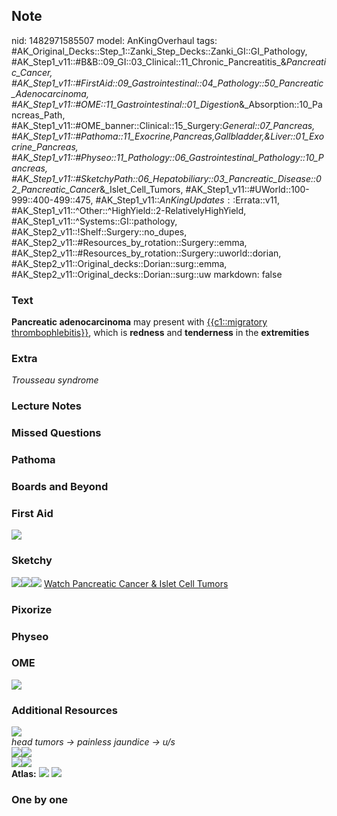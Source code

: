 ## Note
nid: 1482971585507
model: AnKingOverhaul
tags: #AK_Original_Decks::Step_1::Zanki_Step_Decks::Zanki_GI::GI_Pathology, #AK_Step1_v11::#B&B::09_GI::03_Clinical::11_Chronic_Pancreatitis_&_Pancreatic_Cancer, #AK_Step1_v11::#FirstAid::09_Gastrointestinal::04_Pathology::50_Pancreatic_Adenocarcinoma, #AK_Step1_v11::#OME::11_Gastrointestinal::01_Digestion_&_Absorption::10_Pancreas_Path, #AK_Step1_v11::#OME_banner::Clinical::15_Surgery:_General::07_Pancreas, #AK_Step1_v11::#Pathoma::11_Exocrine,Pancreas,Gallbladder,&Liver::01_Exocrine_Pancreas, #AK_Step1_v11::#Physeo::11_Pathology::06_Gastrointestinal_Pathology::10_Pancreas, #AK_Step1_v11::#SketchyPath::06_Hepatobiliary::03_Pancreatic_Disease::02_Pancreatic_Cancer_&_Islet_Cell_Tumors, #AK_Step1_v11::#UWorld::100-999::400-499::475, #AK_Step1_v11::$AnKingUpdates::$Errata::v11, #AK_Step1_v11::^Other::^HighYield::2-RelativelyHighYield, #AK_Step1_v11::^Systems::GI::pathology, #AK_Step2_v11::!Shelf::Surgery::no_dupes, #AK_Step2_v11::#Resources_by_rotation::Surgery::emma, #AK_Step2_v11::#Resources_by_rotation::Surgery::uworld::dorian, #AK_Step2_v11::Original_decks::Dorian::surg::emma, #AK_Step2_v11::Original_decks::Dorian::surg::uw
markdown: false

### Text
<div>
  <b>Pancreatic adenocarcinoma</b> may present with
  <u>{{c1::migratory thrombophlebitis}}</u>, which is
  <b>redness</b> and <b>tenderness</b> in the <b>extremities</b>
</div>

### Extra
<i>Trousseau syndrome</i>

### Lecture Notes


### Missed Questions


### Pathoma


### Boards and Beyond


### First Aid
<img src="tmparcKY3.png">

### Sketchy
<img src=
"Pancreatic%20adenocarcinoma%20migratory%20thrombophlebitis_1566160514431.jpg"><img src="Pancreatic%20adenocarcinoma.JPG"><img src="Zoverall%20picture%20(50)_1566160514431.jpg">
<a href=
"https://dashboard.sketchy.com/study/medical/courses/medical-pathophysiology/units/medical-pediatrics-hepatobiliary/videos/medical-pathophysiology-hepatobiliary-pancreatic-disease-pancreatic-cancer-and-islet-cell-tumors?utm_source=anki&utm_medium=partnership&utm_campaign=february_update&utm_content=medical">
Watch Pancreatic Cancer & Islet Cell Tumors</a>

### Pixorize


### Physeo


### OME
<div class="ome-widget">
  <a href=
  "https://onlinemeded.org/spa/surgery-general/pancreas/acquire?ref=anki">
  <img src="_OME_AnkiFlashcards_Lesson_4.png"></a>
</div>

### Additional Resources
<img class="resizer" src="paste-96993246445569.jpg">
<div>
  <div>
    <i>head tumors → painless jaundice → u/s</i>
  </div>
  <div>
    <i><img class="resizer" src="pa.png"><img class="resizer" src=
    "paste-7043746365441_1509457489342.jpg"></i>
  </div>
</div><img class="resizer" src=
"paste-1990025851961345.jpg"><img class="resizer" src=
"paste-1142401171193857.jpg">
<div><b>Atlas:</b> <img class="resizer" src="tmp83Dazq.png">
<img class="resizer" src="tmpWEDO1e.png"></div>

### One by one

